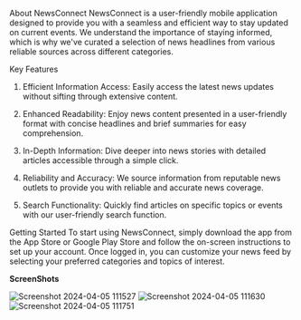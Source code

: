 About NewsConnect
NewsConnect is a user-friendly mobile application designed to provide you with a seamless and efficient way to stay updated on current events. We understand the importance of staying informed, which is why we've curated a selection of news headlines from various reliable sources across different categories.

Key Features
1. Efficient Information Access: Easily access the latest news updates without sifting through extensive content.

2. Enhanced Readability: Enjoy news content presented in a user-friendly format with concise headlines and brief summaries for easy comprehension.

3. In-Depth Information: Dive deeper into news stories with detailed articles accessible through a simple click.

4. Reliability and Accuracy: We source information from reputable news outlets to provide you with reliable and accurate news coverage.

5. Search Functionality: Quickly find articles on specific topics or events with our user-friendly search function.

Getting Started
To start using NewsConnect, simply download the app from the App Store or Google Play Store and follow the on-screen instructions to set up your account. Once logged in, you can customize your news feed by selecting your preferred categories and topics of interest.

**ScreenShots**

![Screenshot 2024-04-05 111527](https://github.com/Akhil-1511/Connect-News/assets/141147359/1a04dd5b-161e-4ed4-bdcd-878e003923da)
![Screenshot 2024-04-05 111630](https://github.com/Akhil-1511/Connect-News/assets/141147359/353d01c9-baa7-4b43-96d4-549e4eed6723)
![Screenshot 2024-04-05 111751](https://github.com/Akhil-1511/Connect-News/assets/141147359/f05b21a9-5a31-48d0-86e9-3844ee408226)






